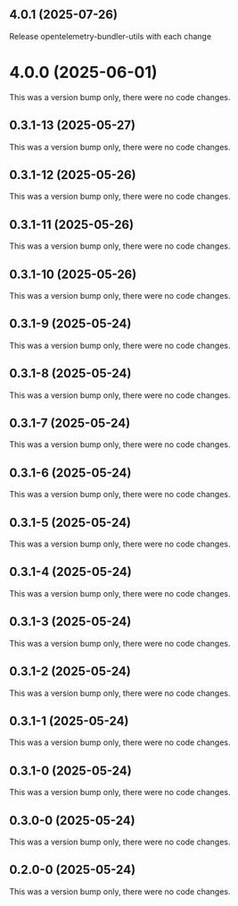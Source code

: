 ## 4.0.1 (2025-07-26)

Release opentelemetry-bundler-utils with each change

# 4.0.0 (2025-06-01)

This was a version bump only, there were no code changes.

## 0.3.1-13 (2025-05-27)

This was a version bump only, there were no code changes.

## 0.3.1-12 (2025-05-26)

This was a version bump only, there were no code changes.

## 0.3.1-11 (2025-05-26)

This was a version bump only, there were no code changes.

## 0.3.1-10 (2025-05-26)

This was a version bump only, there were no code changes.

## 0.3.1-9 (2025-05-24)

This was a version bump only, there were no code changes.

## 0.3.1-8 (2025-05-24)

This was a version bump only, there were no code changes.

## 0.3.1-7 (2025-05-24)

This was a version bump only, there were no code changes.

## 0.3.1-6 (2025-05-24)

This was a version bump only, there were no code changes.

## 0.3.1-5 (2025-05-24)

This was a version bump only, there were no code changes.

## 0.3.1-4 (2025-05-24)

This was a version bump only, there were no code changes.

## 0.3.1-3 (2025-05-24)

This was a version bump only, there were no code changes.

## 0.3.1-2 (2025-05-24)

This was a version bump only, there were no code changes.

## 0.3.1-1 (2025-05-24)

This was a version bump only, there were no code changes.

## 0.3.1-0 (2025-05-24)

This was a version bump only, there were no code changes.

## 0.3.0-0 (2025-05-24)

This was a version bump only, there were no code changes.

## 0.2.0-0 (2025-05-24)

This was a version bump only, there were no code changes.